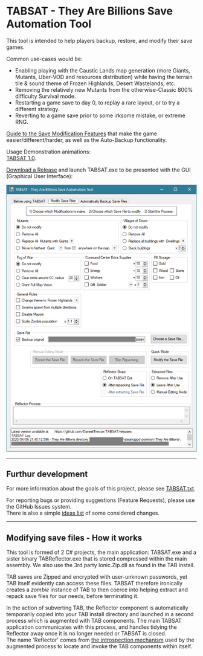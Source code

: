 # TABSAT - They Are Billions Save Automation Tool

This tool is intended to help players backup, restore, and modify their save games.

Common use-cases would be:  
* Enabling playing with the Caustic Lands map generation (more Giants, Mutants, Uber-VOD and resources distribution) while having the terrain tile & sound theme of Frozen Highlands, Desert Wastelands, etc.  
* Removing the relatively new Mutants from the otherwise-Classic 800% difficulty Survival mode.  
* Restarting a game save to day 0, to replay a rare layout, or to try a different strategy.  
* Reverting to a game save prior to some irksome mistake, or extreme RNG.  

[Guide to the Save Modification Features](https://github.com/DaneelTrevize/TABSAT/blob/master/Features.md) that make the game easier/different/harder, as well as the Auto-Backup functionality.

Usage Demonstration animations:  
[TABSAT 1.0](https://github.com/DaneelTrevize/TABSAT/blob/master/screenshots/Demo%203.mkv).  

[Download a Release](https://github.com/DaneelTrevize/TABSAT/releases) and launch TABSAT.exe to be presented with the GUI (Graphical User Interface):

![UI 2 1](https://github.com/DaneelTrevize/TABSAT/blob/master/screenshots/UI%202%201.png)

----
## Furthur development

For more information about the goals of this project, please see [TABSAT.txt](https://github.com/DaneelTrevize/TABSAT/blob/master/TABSAT.txt).

For reporting bugs or providing suggestions (Feature Requests), please use the GitHub Issues system.  
There is also a simple [ideas list](https://github.com/DaneelTrevize/TABSAT/blob/master/TODO.txt) of some considered changes.

----

## Modifying save files - How it works

This tool is formed of 2 C# projects, the main application: TABSAT.exe and a sister binary TABReflector.exe that is stored compressed within the main assembly. We also use the 3rd party Ionic.Zip.dll as found in the TAB install.

TAB saves are Zipped and encrypted with user-unknown passwords, yet TAB itself evidently can access these files. TABSAT therefore ironically creates a *zombie* instance of TAB to then coerce into helping extract and repack save files for our needs, before terminating it.

In the action of subverting TAB, the Reflector component is automatically temporarily copied into your TAB install directory and launched in a second process which is augmented with TAB components. The main TABSAT application communicates with this process, and handles tidying the Reflector away once it is no longer needed or TABSAT is closed.  
The name 'Reflector' comes from [the introspection mechanism](https://docs.microsoft.com/en-us/dotnet/api/system.reflection?view=netframework-4.0) used by the augmented process to locate and invoke the TAB components within itself.
